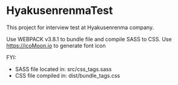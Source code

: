 # HyakusenrenmaTest

This project for interview test at Hyakusenrenma company.

Use WEBPACK v3.8.1 to bundle file and compile SASS to CSS.
Use https://icoMoon.io to generate font icon

FYI: 
 + SASS file located in: src/css_tags.sass
 + CSS file compiled in: dist/bundle_tags.css